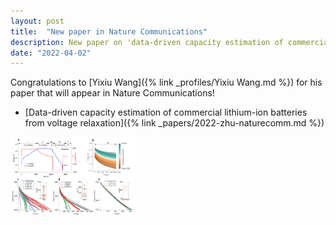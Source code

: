 ```yaml
---
layout: post
title:  "New paper in Nature Communications"
description: New paper on 'data-driven capacity estimation of commercial lithium-ion batteries from voltage relaxation' accepted in Nature Communications.
date: "2022-04-02"
---
```


Congratulations to [Yixiu Wang]({% link _profiles/Yixiu Wang.md %}) for his paper that will appear in Nature Communications!

- [Data-driven capacity estimation of commercial lithium-ion batteries from voltage relaxation]({% link _papers/2022-zhu-naturecomm.md %})

<img src="/assets/thumbnails/2022J2_Zhu_NC.png" style="width: 40% !important;" />